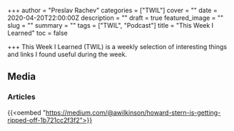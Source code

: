 +++
author = "Preslav Rachev"
categories = ["TWIL"]
cover = ""
date = 2020-04-20T22:00:00Z
description = ""
draft = true
featured_image = ""
slug = ""
summary = ""
tags = ["TWIL", "Podcast"]
title = "This Week I Learned"
toc = false

+++
This Week I Learned (TWIL) is a weekly selection of interesting things and links I found useful during the week.

## Media

### Articles

{{<oembed "https://medium.com/@awilkinson/howard-stern-is-getting-ripped-off-1b721cc2f3f2">}}